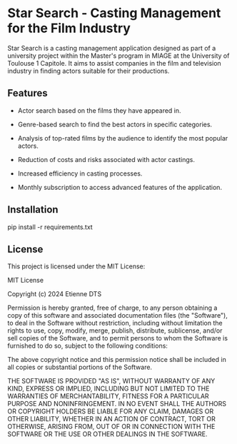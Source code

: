 # Star Search - Casting Management for the Film Industry

Star Search is a casting management application designed as part of a university project within the Master's program in MIAGE at the University of Toulouse 1 Capitole. It aims to assist companies in the film and television industry in finding actors suitable for their productions.

## Features

- Actor search based on the films they have appeared in.

- Genre-based search to find the best actors in specific categories.

- Analysis of top-rated films by the audience to identify the most popular actors.

- Reduction of costs and risks associated with actor castings.

- Increased efficiency in casting processes.

- Monthly subscription to access advanced features of the application.

## Installation 

pip install -r requirements.txt

## License

This project is licensed under the MIT License:

MIT License

Copyright (c) 2024 Etienne DTS

Permission is hereby granted, free of charge, to any person obtaining a copy of this software and associated documentation files (the "Software"), to deal in the Software without restriction, including without limitation the rights to use, copy, modify, merge, publish, distribute, sublicense, and/or sell copies of the Software, and to permit persons to whom the Software is furnished to do so, subject to the following conditions:

The above copyright notice and this permission notice shall be included in all copies or substantial portions of the Software.

THE SOFTWARE IS PROVIDED "AS IS", WITHOUT WARRANTY OF ANY KIND, EXPRESS OR IMPLIED, INCLUDING BUT NOT LIMITED TO THE WARRANTIES OF MERCHANTABILITY, FITNESS FOR A PARTICULAR PURPOSE AND NONINFRINGEMENT. IN NO EVENT SHALL THE AUTHORS OR COPYRIGHT HOLDERS BE LIABLE FOR ANY CLAIM, DAMAGES OR OTHER LIABILITY, WHETHER IN AN ACTION OF CONTRACT, TORT OR OTHERWISE, ARISING FROM, OUT OF OR IN CONNECTION WITH THE SOFTWARE OR THE USE OR OTHER DEALINGS IN THE SOFTWARE.